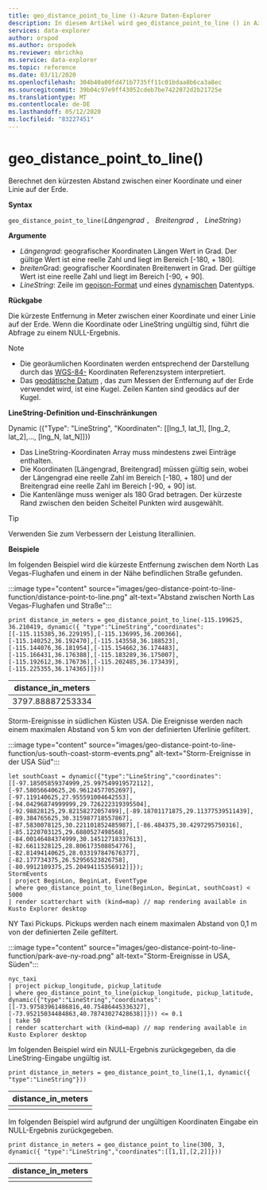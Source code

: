 ```yaml
---
title: geo_distance_point_to_line ()-Azure Daten-Explorer
description: In diesem Artikel wird geo_distance_point_to_line () in Azure Daten-Explorer beschrieben.
services: data-explorer
author: orspod
ms.author: orspodek
ms.reviewer: mbrichko
ms.service: data-explorer
ms.topic: reference
ms.date: 03/11/2020
ms.openlocfilehash: 304b40a00fd471b7735ff11c01bdaa8b6ca3a8ec
ms.sourcegitcommit: 39b04c97e9ff43052cdeb7be7422072d2b21725e
ms.translationtype: MT
ms.contentlocale: de-DE
ms.lasthandoff: 05/12/2020
ms.locfileid: "83227451"
---
```

# <a name="geo_distance_point_to_line"></a>geo_distance_point_to_line()

Berechnet den kürzesten Abstand zwischen einer Koordinate und einer Linie auf der Erde.

**Syntax**

`geo_distance_point_to_line(`*Längengrad* `, ` *Breitengrad* `, ` *LineString*`)`

**Argumente**

* *Längengrad*: geografischer Koordinaten Längen Wert in Grad. Der gültige Wert ist eine reelle Zahl und liegt im Bereich [-180, + 180].
* *breiten*Grad: geografischer Koordinaten Breitenwert in Grad. Der gültige Wert ist eine reelle Zahl und liegt im Bereich [-90, + 90].
* *LineString*: Zeile im [geojson-Format](https://tools.ietf.org/html/rfc7946) und eines [dynamischen](./scalar-data-types/dynamic.md) Datentyps.

**Rückgabe**

Die kürzeste Entfernung in Meter zwischen einer Koordinate und einer Linie auf der Erde. Wenn die Koordinate oder LineString ungültig sind, führt die Abfrage zu einem NULL-Ergebnis.

> [!NOTE]
> * Die georäumlichen Koordinaten werden entsprechend der Darstellung durch das [WGS-84-](https://earth-info.nga.mil/GandG/update/index.php?action=home) Koordinaten Referenzsystem interpretiert.
> * Das [geodätische Datum](https://en.wikipedia.org/wiki/Geodetic_datum) , das zum Messen der Entfernung auf der Erde verwendet wird, ist eine Kugel. Zeilen Kanten sind geodäcs auf der Kugel.

**LineString-Definition und-Einschränkungen**

Dynamic ({"Type": "LineString", "Koordinaten": [[lng_1, lat_1], [lng_2, lat_2],..., [lng_N, lat_N]]})

* Das LineString-Koordinaten Array muss mindestens zwei Einträge enthalten.
* Die Koordinaten [Längengrad, Breitengrad] müssen gültig sein, wobei der Längengrad eine reelle Zahl im Bereich [-180, + 180] und der Breitengrad eine reelle Zahl im Bereich [-90, + 90] ist.
* Die Kantenlänge muss weniger als 180 Grad betragen. Der kürzeste Rand zwischen den beiden Scheitel Punkten wird ausgewählt.

> [!TIP]
> Verwenden Sie zum Verbessern der Leistung literallinien.

**Beispiele**

Im folgenden Beispiel wird die kürzeste Entfernung zwischen dem North Las Vegas-Flughafen und einem in der Nähe befindlichen Straße gefunden.

:::image type="content" source="images/geo-distance-point-to-line-function/distance-point-to-line.png" alt-text="Abstand zwischen North Las Vegas-Flughafen und Straße":::

<!-- csl: https://help.kusto.windows.net/Samples -->
```kusto
print distance_in_meters = geo_distance_point_to_line(-115.199625, 36.210419, dynamic({ "type":"LineString","coordinates":[[-115.115385,36.229195],[-115.136995,36.200366],[-115.140252,36.192470],[-115.143558,36.188523],[-115.144076,36.181954],[-115.154662,36.174483],[-115.166431,36.176388],[-115.183289,36.175007],[-115.192612,36.176736],[-115.202485,36.173439],[-115.225355,36.174365]]}))
```

| distance_in_meters |
|--------------------|
| 3797.88887253334   |

Storm-Ereignisse in südlichen Küsten USA. Die Ereignisse werden nach einem maximalen Abstand von 5 km von der definierten Uferlinie gefiltert.

:::image type="content" source="images/geo-distance-point-to-line-function/us-south-coast-storm-events.png" alt-text="Storm-Ereignisse in der USA Süd":::

<!-- csl: https://help.kusto.windows.net/Samples -->
```kusto
let southCoast = dynamic({"type":"LineString","coordinates":[[-97.18505859374999,25.997549919572112],[-97.58056640625,26.96124577052697],[-97.119140625,27.955591004642553],[-94.04296874999999,29.726222319395504],[-92.98828125,29.82158272057499],[-89.18701171875,29.11377539511439],[-89.384765625,30.315987718557867],[-87.5830078125,30.221101852485987],[-86.484375,30.4297295750316],[-85.1220703125,29.6880527498568],[-84.00146484374999,30.14512718337613],[-82.6611328125,28.806173508854776],[-82.81494140625,28.033197847676377],[-82.177734375,26.52956523826758],[-80.9912109375,25.20494115356912]]});
StormEvents
| project BeginLon, BeginLat, EventType
| where geo_distance_point_to_line(BeginLon, BeginLat, southCoast) < 5000
| render scatterchart with (kind=map) // map rendering available in Kusto Explorer desktop
```

NY Taxi Pickups. Pickups werden nach einem maximalen Abstand von 0,1 m von der definierten Zeile gefiltert.

:::image type="content" source="images/geo-distance-point-to-line-function/park-ave-ny-road.png" alt-text="Storm-Ereignisse in USA, Süden":::

<!-- csl: https://help.kusto.windows.net/Samples -->
```kusto
nyc_taxi
| project pickup_longitude, pickup_latitude
| where geo_distance_point_to_line(pickup_longitude, pickup_latitude, dynamic({"type":"LineString","coordinates":[[-73.97583961486816,40.75486445336327],[-73.95215034484863,40.78743027428638]]})) <= 0.1
| take 50
| render scatterchart with (kind=map) // map rendering available in Kusto Explorer desktop
```

Im folgenden Beispiel wird ein NULL-Ergebnis zurückgegeben, da die LineString-Eingabe ungültig ist.

<!-- csl: https://help.kusto.windows.net/Samples -->
```kusto
print distance_in_meters = geo_distance_point_to_line(1,1, dynamic({ "type":"LineString"}))
```

| distance_in_meters |
|--------------------|
|                    |

Im folgenden Beispiel wird aufgrund der ungültigen Koordinaten Eingabe ein NULL-Ergebnis zurückgegeben.

```kusto
print distance_in_meters = geo_distance_point_to_line(300, 3, dynamic({ "type":"LineString","coordinates":[[1,1],[2,2]]}))
```

| distance_in_meters |
|--------------------|
|                    |

